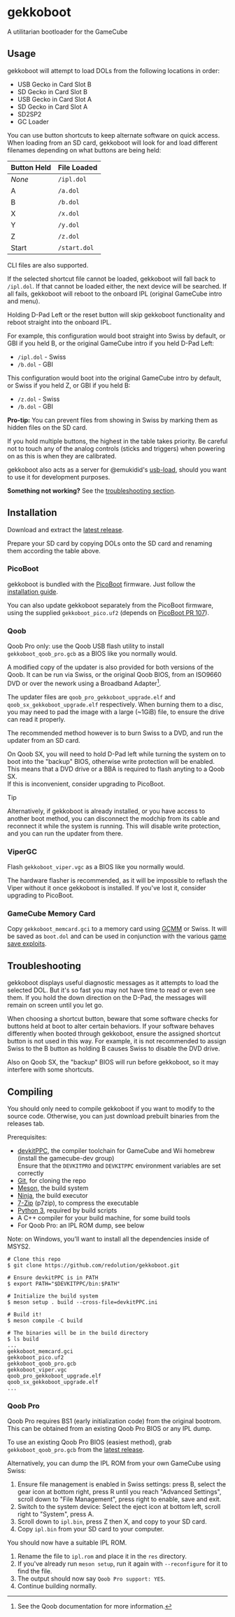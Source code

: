 # gekkoboot

A utilitarian bootloader for the GameCube

## Usage

gekkoboot will attempt to load DOLs from the following locations in order:
- USB Gecko in Card Slot B
- SD Gecko in Card Slot B
- USB Gecko in Card Slot A
- SD Gecko in Card Slot A
- SD2SP2
- GC Loader

You can use button shortcuts to keep alternate software on quick access.
When loading from an SD card, gekkoboot will look for and load different filenames
depending on what buttons are being held:

 Button Held | File Loaded
-------------|--------------
 *None*      | `/ipl.dol`
 A           | `/a.dol`
 B           | `/b.dol`
 X           | `/x.dol`
 Y           | `/y.dol`
 Z           | `/z.dol`
 Start       | `/start.dol`

CLI files are also supported.

If the selected shortcut file cannot be loaded, gekkoboot will fall back to
`/ipl.dol`. If that cannot be loaded either, the next device will be searched.
If all fails, gekkoboot will reboot to the onboard IPL (original GameCube intro
and menu).

Holding D-Pad Left or the reset button will skip gekkoboot functionality and
reboot straight into the onboard IPL.

For example, this configuration would boot straight into Swiss by default,
or GBI if you held B, or the original GameCube intro if you held D-Pad Left:
- `/ipl.dol` - Swiss
- `/b.dol` - GBI

This configuration would boot into the original GameCube intro by default,
or Swiss if you held Z, or GBI if you held B:
- `/z.dol` - Swiss
- `/b.dol` - GBI

**Pro-tip:** You can prevent files from showing in Swiss by marking them as
hidden files on the SD card.

If you hold multiple buttons, the highest in the table takes priority.
Be careful not to touch any of the analog controls (sticks and triggers) when
powering on as this is when they are calibrated.

gekkoboot also acts as a server for @emukidid's [usb-load](https://github.com/emukidid/gc-usb-load),
should you want to use it for development purposes.

**Something not working?** See the [troubleshooting section](#troubleshooting).


## Installation

Download and extract the [latest release].

Prepare your SD card by copying DOLs onto the SD card and renaming them
according the table above.

### PicoBoot

gekkoboot is bundled with the [PicoBoot] firmware.
Just follow the [installation guide][pb-install].

You can also update gekkoboot separately from the PicoBoot firmware,
using the supplied `gekkoboot_pico.uf2` (depends on [PicoBoot PR 107][pb-pr-107]).

[PicoBoot]: https://github.com/webhdx/PicoBoot
[pb-install]: https://github.com/webhdx/PicoBoot/wiki/Installation-guide
[pb-pr-107]: https://github.com/webhdx/PicoBoot/pull/107

### Qoob

Qoob Pro only: use the Qoob USB flash utility to install `gekkoboot_qoob_pro.gcb`
as a BIOS like you normally would.

A modified copy of the updater is also provided for both versions of the Qoob.
It can be run via Swiss, or the original Qoob BIOS, from an ISO9660 DVD or over
the nework using a Broadband Adapter[^qoob-bba].

The updater files are `qoob_pro_gekkoboot_upgrade.elf` and
`qoob_sx_gekkoboot_upgrade.elf` respectively.
When burning them to a disc, you may need to pad the image with a large (~1GiB)
file, to ensure the drive can read it properly.

The recommended method however is to burn Swiss to a DVD, and run the updater
from an SD card.

On Qoob SX, you will need to hold D-Pad left while turning the system on to boot
into the "backup" BIOS, otherwise write protection will be enabled.
This means that a DVD drive or a BBA is required to flash anyting to a Qoob SX.\
If this is inconvenient, consider upgrading to PicoBoot.

> [!TIP]
> Alternatively, if gekkoboot is already installed, or you have access to another
> boot method, you can disconnect the modchip from its cable and reconnect it
> while the system is running.
> This will disable write protection, and you can run the updater from there.

[^qoob-bba]: See the Qoob documentation for more information.

### ViperGC

Flash `gekkoboot_viper.vgc` as a BIOS like you normally would.

The hardware flasher is recommended, as it will be impossible to reflash the
Viper without it once gekkoboot is installed.
If you've lost it, consider upgrading to PicoBoot.

### GameCube Memory Card

Copy `gekkoboot_memcard.gci` to a memory card using [GCMM] or Swiss.
It will be saved as `boot.dol` and can be used in conjunction with the various
[game save exploits](https://www.gc-forever.com/wiki/index.php?title=Booting_homebrew#Game_Save_Exploits).

[GCMM]: https://github.com/suloku/gcmm


## Troubleshooting

gekkoboot displays useful diagnostic messages as it attempts to load the selected DOL.
But it's so fast you may not have time to read or even see them.
If you hold the down direction on the D-Pad, the messages will remain on screen
until you let go.

When choosing a shortcut button, beware that some software checks for buttons
held at boot to alter certain behaviors.
If your software behaves differently when booted through gekkoboot, ensure the
assigned shortcut button is not used in this way.
For example, it is not recommended to assign Swiss to the B button as holding B
causes Swiss to disable the DVD drive.

Also on Qoob SX, the "backup" BIOS will run before gekkoboot, so it may interfere
with some shortcuts.

## Compiling

You should only need to compile gekkoboot if you want to modify to the source
code.
Otherwise, you can just download prebuilt binaries from the releases tab.

Prerequisites:
- [devkitPPC](https://devkitpro.org/wiki/Getting_Started),
  the compiler toolchain for GameCube and Wii homebrew
  (install the gamecube-dev group)\
  Ensure that the `DEVKITPRO` and `DEVKITPPC` environment variables are set
  correctly
- [Git](https://git-scm.com/), for cloning the repo
- [Meson](https://mesonbuild.com/), the build system
- [Ninja](https://ninja-build.org/), the build executor
- [7-Zip](https://www.7-zip.org/) (p7zip), to compress the executable
- [Python 3](https://www.python.org/), required by build scripts
- A C++ compiler for your build machine, for some build tools
- For Qoob Pro: an IPL ROM dump, see below

Note: on Windows, you'll want to install all the dependencies inside of MSYS2.

```console
# Clone this repo
$ git clone https://github.com/redolution/gekkoboot.git

# Ensure devkitPPC is in PATH
$ export PATH="$DEVKITPPC/bin:$PATH"

# Initialize the build system
$ meson setup . build --cross-file=devkitPPC.ini

# Build it!
$ meson compile -C build

# The binaries will be in the build directory
$ ls build
...
gekkoboot_memcard.gci
gekkoboot_pico.uf2
gekkoboot_qoob_pro.gcb
gekkoboot_viper.vgc
qoob_pro_gekkoboot_upgrade.elf
qoob_sx_gekkoboot_upgrade.elf
...
```

### Qoob Pro

Qoob Pro requires BS1 (early initialization code) from the original bootrom.
This can be obtained from an existing Qoob Pro BIOS or any IPL dump.

To use an existing Qoob Pro BIOS (easiest method),
grab `gekkoboot_qoob_pro.gcb` from the [latest release].

Alternatively, you can dump the IPL ROM from your own GameCube using Swiss:
1. Ensure file management is enabled in Swiss settings: press B, select the gear
   icon at bottom right, press R until you reach "Advanced Settings",
   scroll down to "File Management", press right to enable, save and exit.
2. Switch to the system device: Select the eject icon at bottom left,
   scroll right to "System", press A.
3. Scroll down to `ipl.bin`, press Z then X, and copy to your SD card.
4. Copy `ipl.bin` from your SD card to your computer.

You should now have a suitable IPL ROM.
1. Rename the file to `ipl.rom` and place it in the `res` directory.
1. If you've already run `meson setup`,
   run it again with `--reconfigure` for it to find the file.
1. The output should now say `Qoob Pro support: YES`.
1. Continue building normally.

[latest release]: https://github.com/redolution/gekkoboot/releases/latest
